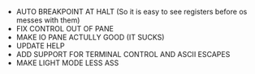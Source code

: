 - AUTO BREAKPOINT AT HALT (So it is easy to see registers before os messes with them)
- FIX CONTROL OUT OF PANE
- MAKE IO PANE ACTULLY GOOD (IT SUCKS)
- UPDATE HELP
- ADD SUPPORT FOR TERMINAL CONTROL AND ASCII ESCAPES
- MAKE LIGHT MODE LESS ASS

